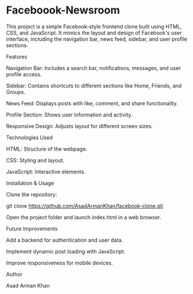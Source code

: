 # Faceboook-Newsroom
This project is a simple Facebook-style frontend clone built using HTML, CSS, and JavaScript. It mimics the layout and design of Facebook's user interface, including the navigation bar, news feed, sidebar, and user profile sections.

Features

Navigation Bar: Includes a search bar, notifications, messages, and user profile access.

Sidebar: Contains shortcuts to different sections like Home, Friends, and Groups.

News Feed: Displays posts with like, comment, and share functionality.

Profile Section: Shows user information and activity.

Responsive Design: Adjusts layout for different screen sizes.

Technologies Used

HTML: Structure of the webpage.

CSS: Styling and layout.

JavaScript: Interactive elements.

Installation & Usage

Clone the repository:

git clone https://github.com/AsadArmanKhan/facebook-clone.git

Open the project folder and launch index.html in a web browser.

Future Improvements

Add a backend for authentication and user data.

Implement dynamic post loading with JavaScript.

Improve responsiveness for mobile devices.

Author

Asad Arman Khan
